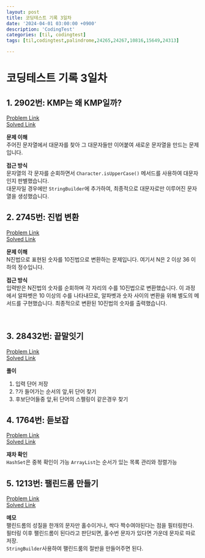 ```yaml
---
layout: post
title: 코딩테스트 기록 3일차
date: '2024-04-01 03:00:00 +0900'
description: 'CodingTest'
categories: [til, codingtest]
tags: [til,codingtest,palindrome,24265,24267,10816,15649,24313]

---
```

# 코딩테스트 기록 3일차

## 1.  2902번: KMP는 왜 KMP일까?

[Problem Link](https://www.acmicpc.net/problem/2902) <br>
[Solved Link](https://github.com/Ooyd/algorithm-and-data-structure/tree/main/%EB%B0%B1%EC%A4%80/Bronze/2902.%E2%80%85KMP%EB%8A%94%E2%80%85%EC%99%9C%E2%80%85KMP%EC%9D%BC%EA%B9%8C%EF%BC%9F)


**문제 이해** <br>
주어진 문자열에서 대문자를 찾아 그 대문자들만 이어붙여 새로운 문자열을 만드는 문제입니다.

**접근 방식** <br>
문자열의 각 문자를 순회하면서 `Character.isUpperCase()` 메서드를 사용하여 대문자인지 판별했습니다.<br> 대문자일 경우에만 `StringBuilder`에 추가하여, 최종적으로 대문자로만 이루어진 문자열을 생성했습니다.


## 2. 2745번: 진법 변환

[Problem Link](https://www.acmicpc.net/problem/2745) <br>
[Solved Link](https://github.com/Ooyd/algorithm-and-data-structure/tree/main/%EB%B0%B1%EC%A4%80/Bronze/2745.%E2%80%85%EC%A7%84%EB%B2%95%E2%80%85%EB%B3%80%ED%99%98)

**문제 이해** <br>
N진법으로 표현된 숫자를 10진법으로 변환하는 문제입니다. 여기서 N은 2 이상 36 이하의 정수입니다.

**접근 방식** <br>
입력받은 N진법의 숫자를 순회하며 각 자리의 수를 10진법으로 변환했습니다. 이 과정에서 알파벳은 10 이상의 수를 나타내므로, 알파벳과 숫자 사이의 변환을 위해 별도의 메서드를 구현했습니다. 최종적으로 변환된 10진법의 숫자를 출력했습니다.

<br>

## 3. 28432번: 끝말잇기

[Problem Link](https://www.acmicpc.net/problem/28432) <br>
[Solved Link](https://github.com/Ooyd/algorithm-and-data-structure/tree/main/%EB%B0%B1%EC%A4%80/Silver/28432.%E2%80%85%EB%81%9D%EB%A7%90%EC%9E%87%EA%B8%B0)

**풀이**
1. 입력 단어 저장<br>
2. ?가 들어가는 순서의 앞,뒤 단어 찾기
3. 후보단어들중 앞,뒤 단어의 스펠링이 같은경우 찾기



## 4. 1764번: 듣보잡

[Problem Link](https://www.acmicpc.net/problem/1764) <br>
[Solved Link](https://github.com/Ooyd/algorithm-and-data-structure/tree/main/%EB%B0%B1%EC%A4%80/Silver/1764.%E2%80%85%EB%93%A3%EB%B3%B4%EC%9E%A1)

**재차 확인**<br>
`HashSet`은 중복 확인이 가능 `ArrayList`는 순서가 있는 목록 관리와 정렬가능


## 5. 1213번: 팰린드롬 만들기

[Problem Link](https://www.acmicpc.net/problem/1213) <br>
[Solved Link](https://github.com/Ooyd/algorithm-and-data-structure/tree/main/%EB%B0%B1%EC%A4%80/Silver/1213.%E2%80%85%ED%8C%B0%EB%A6%B0%EB%93%9C%EB%A1%AC%E2%80%85%EB%A7%8C%EB%93%A4%EA%B8%B0)

**메모**<br>
팰린드롬의 성질을 한개의 문자만 홀수이거나, 싹다 짝수여야된다는 점을 필터링한다.
<br>
필터링 이후 팰린드롬이 된다라고 판단되면, 홀수번 문자가 있다면 가운데 문자로 따로 저장.<br>
`StringBuilder`사용하여 팰린드룸의 절반을 만들어주면 된다.




